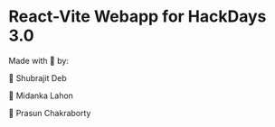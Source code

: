 # React-Vite Webapp for HackDays 3.0


Made with :sparkling_heart: by: 

:small_blue_diamond: Shubrajit Deb

:small_blue_diamond: Midanka Lahon

:small_blue_diamond: Prasun Chakraborty
